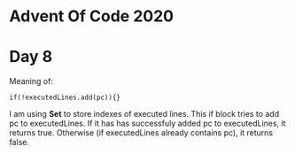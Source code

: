 # Advent Of Code 2020

# Day 8
Meaning of:

`if(!executedLines.add(pc)){}`

I am using **Set** to store indexes of executed lines. This if block tries to add pc to executedLines. If it has has successfuly added pc to executedLines, it returns true. Otherwise (if executedLines already contains pc), it returns false.


